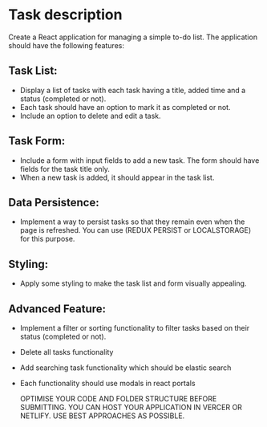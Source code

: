 # Task description

Create a React application for managing a simple to-do list. The application should have the following features:
## Task List:
- Display a list of tasks with each task having a title, added time and a status (completed or not).
- Each task should have an option to mark it as completed or not.
- Include an option to delete and edit a task.
## Task Form:
- Include a form with input fields to add a new task. The form should have fields for the task title only.
- When a new task is added, it should appear in the task list.
## Data Persistence:
- Implement a way to persist tasks so that they remain even when the page is refreshed. You can use (REDUX PERSIST or LOCALSTORAGE) for this purpose.
## Styling:
- Apply some styling to make the task list and form visually appealing.
## Advanced Feature:
- Implement a filter or sorting functionality to filter tasks based on their status (completed or not).
- Delete all tasks functionality
- Add searching task functionality which should be elastic search
- Each functionality should use modals in react portals

  OPTIMISE YOUR CODE AND FOLDER STRUCTURE BEFORE SUBMITTING. YOU  CAN HOST YOUR APPLICATION IN VERCER OR NETLIFY. USE BEST APPROACHES AS POSSIBLE.

